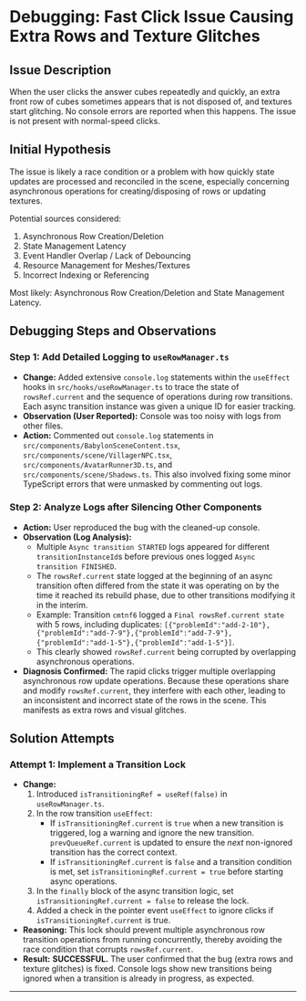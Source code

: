 # Debugging: Fast Click Issue Causing Extra Rows and Texture Glitches

## Issue Description
When the user clicks the answer cubes repeatedly and quickly, an extra front row of cubes sometimes appears that is not disposed of, and textures start glitching. No console errors are reported when this happens. The issue is not present with normal-speed clicks.

## Initial Hypothesis
The issue is likely a race condition or a problem with how quickly state updates are processed and reconciled in the scene, especially concerning asynchronous operations for creating/disposing of rows or updating textures.

Potential sources considered:
1.  Asynchronous Row Creation/Deletion
2.  State Management Latency
3.  Event Handler Overlap / Lack of Debouncing
4.  Resource Management for Meshes/Textures
5.  Incorrect Indexing or Referencing

Most likely: Asynchronous Row Creation/Deletion and State Management Latency.

## Debugging Steps and Observations

### Step 1: Add Detailed Logging to `useRowManager.ts`
- **Change:** Added extensive `console.log` statements within the `useEffect` hooks in `src/hooks/useRowManager.ts` to trace the state of `rowsRef.current` and the sequence of operations during row transitions. Each async transition instance was given a unique ID for easier tracking.
- **Observation (User Reported):** Console was too noisy with logs from other files.
- **Action:** Commented out `console.log` statements in `src/components/BabylonSceneContent.tsx`, `src/components/scene/VillagerNPC.tsx`, `src/components/AvatarRunner3D.ts`, and `src/components/scene/Shadows.ts`. This also involved fixing some minor TypeScript errors that were unmasked by commenting out logs.

### Step 2: Analyze Logs after Silencing Other Components
- **Action:** User reproduced the bug with the cleaned-up console.
- **Observation (Log Analysis):**
    - Multiple `Async transition STARTED` logs appeared for different `transitionInstanceId`s before previous ones logged `Async transition FINISHED`.
    - The `rowsRef.current` state logged at the beginning of an async transition often differed from the state it was operating on by the time it reached its rebuild phase, due to other transitions modifying it in the interim.
    - Example: Transition `cmtnf6` logged a `Final rowsRef.current state` with 5 rows, including duplicates: `[{"problemId":"add-2-10"},{"problemId":"add-7-9"},{"problemId":"add-7-9"},{"problemId":"add-1-5"},{"problemId":"add-1-5"}]`.
    - This clearly showed `rowsRef.current` being corrupted by overlapping asynchronous operations.
- **Diagnosis Confirmed:** The rapid clicks trigger multiple overlapping asynchronous row update operations. Because these operations share and modify `rowsRef.current`, they interfere with each other, leading to an inconsistent and incorrect state of the rows in the scene. This manifests as extra rows and visual glitches.

## Solution Attempts

### Attempt 1: Implement a Transition Lock
- **Change:**
    1.  Introduced `isTransitioningRef = useRef(false)` in `useRowManager.ts`.
    2.  In the row transition `useEffect`:
        - If `isTransitioningRef.current` is `true` when a new transition is triggered, log a warning and ignore the new transition. `prevQueueRef.current` is updated to ensure the *next* non-ignored transition has the correct context.
        - If `isTransitioningRef.current` is `false` and a transition condition is met, set `isTransitioningRef.current = true` before starting async operations.
    3.  In the `finally` block of the async transition logic, set `isTransitioningRef.current = false` to release the lock.
    4.  Added a check in the pointer event `useEffect` to ignore clicks if `isTransitioningRef.current` is true.
- **Reasoning:** This lock should prevent multiple asynchronous row transition operations from running concurrently, thereby avoiding the race condition that corrupts `rowsRef.current`.
- **Result:** **SUCCESSFUL.** The user confirmed that the bug (extra rows and texture glitches) is fixed. Console logs show new transitions being ignored when a transition is already in progress, as expected.

---